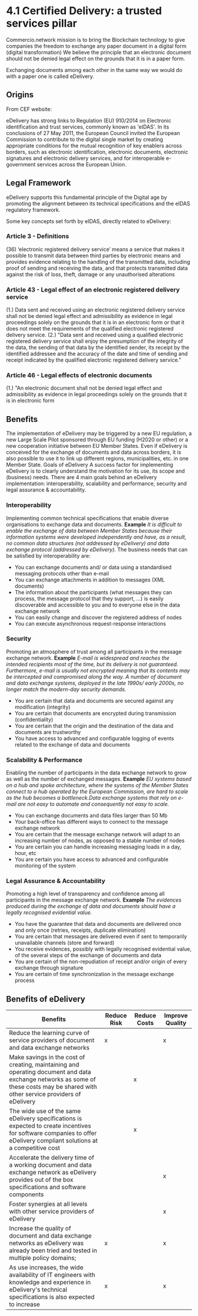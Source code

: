 # 4.1 Certified Delivery: a trusted services pillar

Commercio.network mission is to bring the Blockchain technology to give companies the freedom to exchange any paper document in a digital form (digital transformation) We believe the principle that an electronic document should not be denied legal effect on the grounds that it is in a paper form.

Exchanging documents among each other in the same way we would do with a paper one is called eDelivery.

## Origins
From CEF website:

eDelivery has strong links to Regulation (EU) 910/2014 on Electronic identification and trust services, commonly known as 'eIDAS'.
In its conclusions of 27 May 2011, the European Council invited the European Commission to contribute to the digital single market by creating appropriate conditions for the mutual recognition of key enablers across borders, such as electronic identification, electronic documents, electronic signatures and electronic delivery services, and for interoperable e-government services across the European Union.

## Legal Framework
eDelivery supports this fundamental principle of the Digital age by promoting the alignment between its technical specifications and the eIDAS regulatory framework. 

Some key concepts set forth by eIDAS, directly related to eDelivery:

### Article 3 - Definitions
(36) ‘electronic registered delivery service’ means a service that makes it possible to transmit data between third parties by electronic means and provides evidence relating to the handling of the transmitted data, including proof of sending and receiving the data, and that protects transmitted data against the risk of loss, theft, damage or any unauthorised alterations
### Article 43 - Legal effect of an electronic registered delivery service
(1.) Data sent and received using an electronic registered delivery service shall not be denied legal effect and admissibility as evidence in legal proceedings solely on the grounds that it is in an electronic form or that it does not meet the requirements of the qualified electronic registered delivery service.
(2.)  "Data sent and received using a qualified electronic registered delivery service shall enjoy the presumption of the integrity of the data, the sending of that data by the identified sender, its receipt by the identified addressee and the accuracy of the date and time of sending and receipt indicated by the qualified electronic registered delivery service."
### Article 46 - Legal effects of electronic documents
(1.) "An electronic document shall not be denied legal effect and admissibility as evidence in legal proceedings solely on the grounds that it is in electronic form

## Benefits
The implementation of eDelivery may be triggered by a new EU regulation, a new Large Scale Pilot sponsored through EU funding (H2020 or other) or a new cooperation initiative between EU Member States.
Even if eDelivery is conceived for the exchange of documents and data across borders, it is also possible to use it to link up different regions, municipalities, etc. in one Member State.
Goals of eDelivery
A success factor for implementing eDelivery is to clearly understand the motivation for its use, its scope and (business) needs. There are 4 main goals behind an eDelivery implementation: interoperability, scalability and performance, security and legal assurance & accountability.

### Interoperability 
Implementing common technical specifications that enable diverse organisations to exchange data and documents.
**Example**  _It is difficult to enable the exchange of data between Member States because their information systems were developed independently and have, as a result, no common data structures (not addressed by eDelivery) and data exchange protocol (addressed by eDelivery)._
The business needs that can be satisfied by interoperability are:
* You can exchange documents and/ or data using a standardised messaging protocols other than e-mail
* You can exchange attachments in addition to messages (XML documents)
* The information about the participants (what messages they can process, the message protocol that they support, …) is easily discoverable and accessible to you and to everyone else in the data exchange network
* You can easily change and discover the registered address of nodes
* You can execute asynchronous request-response interactions

### Security 
Promoting an atmosphere of trust among all participants in the message exchange network.
**Example**  _E-mail is widespread and reaches the intended recipients most of the time, but its delivery is not guaranteed. Furthermore, e-mail is usually not encrypted meaning that its contents may be intercepted and compromised along the way. A number of document and data exchange systems, deployed in the late 1990s/ early 2000s, no longer match the modern-day security demands._
* You are certain that data and documents are secured against any modification (integrity)
* You are certain that documents are encrypted during transmission (confidentiality)
* You are certain that the origin and the destination of the data and documents are trustworthy
* You have access to advanced and configurable logging of events related to the exchange of data and documents

###  Scalability & Performance
Enabling the number of participants in the data exchange network to grow as well as the number of exchanged messages.
**Example**  _EU systems based on a hub and spoke architecture, where the systems  of the Member States connect to a hub operated by the European Commission, are hard to scale as the hub becomes a bottleneck.Data exchange systems that rely on e-mail  are not easy to automate and consequently not easy to scale._
* You can exchange documents and data files larger than 50 Mb 
* Your back-office has different ways to connect to the message exchange network
* You are certain that the message exchange network will adapt to an increasing number of nodes, as opposed to a stable number of nodes
* You are certain you can handle increasing messaging loads in a day, hour, etc
* You are certain you have access to advanced and configurable monitoring of the system

### Legal Assurance & Accountability
Promoting a high level of transparency and confidence among all participants in the message exchange network.
**Example**  _The evidences produced during the exchange of data and documents should have a legally recognised evidential value._
* You have the guarantee that data and documents are delivered once and only once (retries, receipts, duplicate elimination)
* You are certain that messages are delivered even if sent to temporarily unavailable channels (store and forward)
* You receive evidences, possibly with legally recognised evidential value, of the several steps of the exchange of documents and data
* You are certain of the non-repudiation of receipt and/or origin of every exchange through signature
* You are certain of time synchronization in the message exchange process

## Benefits of eDelivery
| Benefits | Reduce Risk | Reduce Costs | Improve Quality |
|----------|-------------|--------------|-----------------|
| Reduce the learning curve of service providers of document and data exchange networks | x | | x |
| Make savings in the cost of creating, maintaining and operating document and data exchange networks as some of these costs may be shared with other service providers of eDelivery | | x |  |
| The wide use of the same eDelivery specifications is expected to create incentives for software companies to offer eDelivery compliant solutions at a competitive cost | | x |  |
| Accelerate the delivery time of a working document and data exchange network as eDelivery provides out of the box specifications and software components | | | x |
| Foster synergies at all levels with other service providers of eDelivery | | | x |
| Increase the quality of document and data exchange networks as eDelivery was already been tried and tested in multiple policy domains; | x | | x |
| As use increases, the wide availability of IT engineers with knowledge and experience in eDelivery's technical specifications is also expected to increase | x | | x |